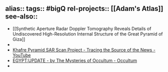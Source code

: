 alias::
tags:: #bigQ 
rel-projects:: [[Adam's Atlas]] 
see-also::
-
- [[Synthetic Aperture Radar Doppler Tomography Reveals Details of Undiscovered High-Resolution Internal Structure of the Great Pyramid of Giza]]
-
- [Khafre Pyramid SAR Scan Project - Tracing the Source of the News - YouTube](https://www.youtube.com/watch?v=kuyYGdfWw48)
- [EGYPT:UPDATE - by The Mysteries of Occultum - Occultum](https://occultum.substack.com/p/egyptupdate?r=63eu0&utm_medium=ios&triedRedirect=true)
-